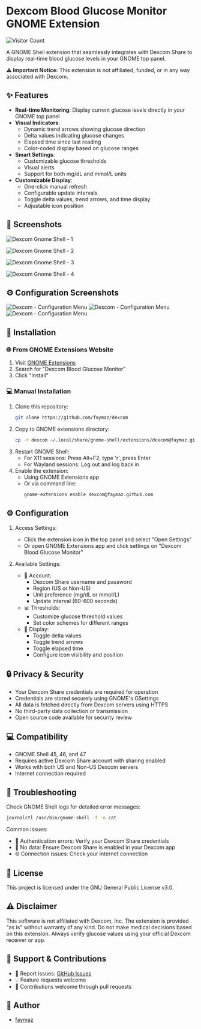 # Dexcom Blood Glucose Monitor GNOME Extension

![Visitor Count](https://visitor-badge.laobi.icu/badge?page_id=faymaz.dexcom)

A GNOME Shell extension that seamlessly integrates with Dexcom Share to display real-time blood glucose levels in your GNOME top panel.

**⚠️ Important Notice:** This extension is not affiliated, funded, or in any way associated with Dexcom.

## ✨ Features

- **Real-time Monitoring**: Display current glucose levels directly in your GNOME top panel
- **Visual Indicators**: 
  - Dynamic trend arrows showing glucose direction
  - Delta values indicating glucose changes
  - Elapsed time since last reading
  - Color-coded display based on glucose ranges
- **Smart Settings**: 
  - Customizable glucose thresholds
  - Visual alerts
  - Support for both mg/dL and mmol/L units
- **Customizable Display**:
  - One-click manual refresh
  - Configurable update intervals
  - Toggle delta values, trend arrows, and time display
  - Adjustable icon position

## 📸 Screenshots

![Dexcom Gnome Shell - 1](img/Dexcom_0.png)

![Dexcom Gnome Shell - 2](img/Dexcom_1.png)

![Dexcom Gnome Shell - 3](img/Dexcom_2.png)

![Dexcom Gnome Shell - 4](img/Dexcom_3.png)

## ⚙️ Configuration Screenshots

![Dexcom - Configuration Menu](img/Dexcom_config_menu_1.png)
![Dexcom - Configuration Menu](img/Dexcom_config_menu_2.png)
![Dexcom - Configuration Menu](img/Dexcom_config_menu_3.png)

## 🚀 Installation

### 🌐 From GNOME Extensions Website
1. Visit [GNOME Extensions](https://extensions.gnome.org)
2. Search for "Dexcom Blood Glucose Monitor"
3. Click "Install"

### 💻 Manual Installation
1. Clone this repository:
   ```bash
   git clone https://github.com/faymaz/dexcom
   ```
2. Copy to GNOME extensions directory:
   ```bash
   cp -r dexcom ~/.local/share/gnome-shell/extensions/dexcom@faymaz.github.com
   ```
3. Restart GNOME Shell:
   - For X11 sessions: Press Alt+F2, type 'r', press Enter
   - For Wayland sessions: Log out and log back in
4. Enable the extension:
   - Using GNOME Extensions app
   - Or via command line:
     ```bash
     gnome-extensions enable dexcom@faymaz.github.com
     ```

## ⚙️ Configuration

1. Access Settings:
   - Click the extension icon in the top panel and select "Open Settings"
   - Or open GNOME Extensions app and click settings on "Dexcom Blood Glucose Monitor"

2. Available Settings:
   - 👤 Account:
     * Dexcom Share username and password
     * Region (US or Non-US)
     * Unit preference (mg/dL or mmol/L)
     * Update interval (60-600 seconds)
   - 📊 Thresholds:
     * Customize glucose threshold values
     * Set color schemes for different ranges
   - 🎨 Display:
     * Toggle delta values
     * Toggle trend arrows
     * Toggle elapsed time
     * Configure icon visibility and position

## 🔒 Privacy & Security

- Your Dexcom Share credentials are required for operation
- Credentials are stored securely using GNOME's GSettings
- All data is fetched directly from Dexcom servers using HTTPS
- No third-party data collection or transmission
- Open source code available for security review

## 💻 Compatibility

- GNOME Shell 45, 46, and 47
- Requires active Dexcom Share account with sharing enabled
- Works with both US and Non-US Dexcom servers
- Internet connection required

## 🔧 Troubleshooting

Check GNOME Shell logs for detailed error messages:
```bash
journalctl /usr/bin/gnome-shell -f -o cat
```

Common issues:
- 🔑 Authentication errors: Verify your Dexcom Share credentials
- 📡 No data: Ensure Dexcom Share is enabled in your Dexcom app
- 🌐 Connection issues: Check your internet connection

## 📜 License

This project is licensed under the GNU General Public License v3.0.

## ⚠️ Disclaimer

This software is not affiliated with Dexcom, Inc. The extension is provided "as is" without warranty of any kind. Do not make medical decisions based on this extension. Always verify glucose values using your official Dexcom receiver or app.

## 💬 Support & Contributions

- 🐛 Report issues: [GitHub Issues](https://github.com/faymaz/dexcom/issues)
- 💡 Feature requests welcome
- 🤝 Contributions welcome through pull requests

## 👤 Author

- [faymaz](https://github.com/faymaz)